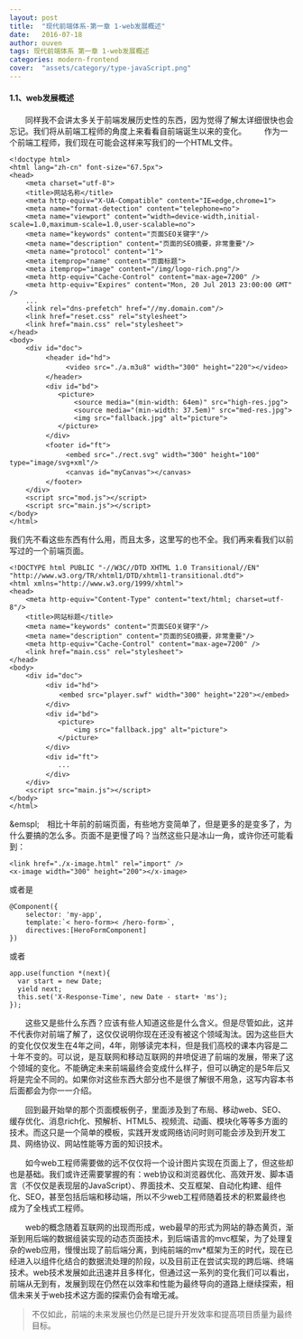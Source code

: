 ```yaml
---
layout: post
title:  "现代前端体系-第一章 1-web发展概述"
date:   2016-07-18
author: ouven
tags: 现代前端体系 第一章 1-web发展概述
categories: modern-frontend
cover:  "assets/category/type-javaScript.png"
---
```


#### 1.1、web发展概述

&emsp;&emsp;同样我不会讲太多关于前端发展历史性的东西，因为觉得了解太详细很快也会忘记。我们将从前端工程师的角度上来看看自前端诞生以来的变化。
&emsp;&emsp;作为一个前端工程师，我们现在可能会这样来写我们的一个HTML文件。

```
<!doctype html>
<html lang="zh-cn" font-size="67.5px">
<head>
	<meta charset="utf-8">
	<title>网站名称</title>
	<meta http-equiv="X-UA-Compatible" content="IE=edge,chrome=1">
	<meta name="format-detection" content="telephone=no">
	<meta name="viewport" content="width=device-width,initial-scale=1.0,maximum-scale=1.0,user-scalable=no">
	<meta name="keywords" content="页面SEO关键字"/>
	<meta name="description" content="页面的SEO摘要，非常重要"/>
	<meta name="protocol" content="1">
	<meta itemprop="name" content="页面标题">
	<meta itemprop="image" content="/img/logo-rich.png"/>
	<meta http-equiv="Cache-Control" content="max-age=7200" /> 
	<meta http-equiv="Expires" content="Mon, 20 Jul 2013 23:00:00 GMT" />
	...
	<link rel="dns-prefetch" href="//my.domain.com"/>
	<link href="reset.css" rel="stylesheet">
	<link href="main.css" rel="stylesheet">
</head>
<body>
	<div id="doc">
	　　　<header id="hd">
	　　　　　　<video src="./a.m3u8" width="300" height="220"></video>
	　　　</header>
	　　　<div id="bd">
			<picture>
				<source media="(min-width: 64em)" src="high-res.jpg">
				<source media="(min-width: 37.5em)" src="med-res.jpg">
				<img src="fallback.jpg" alt="picture">
			</picture>
	　　　</div>
	　　　<footer id="ft">
	　　　　　　<embed src="./rect.svg" width="300" height="100" type="image/svg+xml"/>
	　　　　　　<canvas id="myCanvas"></canvas>
	　　　</footer>
	</div>
	<script src="mod.js"></script>
	<script src="main.js"></script>
</body>
</html>
```

我们先不看这些东西有什么用，而且太多，这里写的也不全。我们再来看我们以前写过的一个前端页面。

```
<!DOCTYPE html PUBLIC "-//W3C//DTD XHTML 1.0 Transitional//EN" "http://www.w3.org/TR/xhtml1/DTD/xhtml1-transitional.dtd">
<html xmlns="http://www.w3.org/1999/xhtml">
<head>
	<meta http-equiv="Content-Type" content="text/html; charset=utf-8"/>
	<title>网站标题</title>
	<meta name="keywords" content="页面SEO关键字"/>
	<meta name="description" content="页面的SEO摘要，非常重要"/>
	<meta http-equiv="Cache-Control" content="max-age=7200" />
	<link href="main.css" rel="stylesheet">
</head>
<body>
	<div id="doc">
	　　　<div id="hd">
	　　　　　<embed src="player.swf" width="300" height="220"></embed>
	　　　</div>
	　　　<div id="bd">
			<picture>
				<img src="fallback.jpg" alt="picture">
			</picture>
	　　　</div>
	　　　<div id="ft">
			...
	　　　</div>
	</div>
	<script src="main.js"></script>
</body>
</html>
```

&emspl;&emsp;相比十年前的前端页面，有些地方变简单了，但是更多的是变多了，为什么要搞的怎么多。页面不是更慢了吗？当然这些只是冰山一角，或许你还可能看到：

```
<link href="./x-image.html" rel="import" />
<x-image width="300" height="200"></x-image>
```

或者是

```
@Component({
    selector: 'my-app',
    template:`< hero-form>< /hero-form>`,
    directives:[HeroFormComponent]
})
```

或者

```
app.use(function *(next){
  var start = new Date;
  yield next;
  this.set('X-Response-Time', new Date - start+ 'ms');
});
```

&emsp;&emsp;这些又是些什么东西？应该有些人知道这些是什么含义。但是尽管如此，这并不代表你对前端了解了，这仅仅说明你现在还没有被这个领域淘汰。因为这些巨大的变化仅仅发生在4年之间，4年，刚够读完本科，但是我们高校的课本内容是二十年不变的。可以说，是互联网和移动互联网的井喷促进了前端的发展，带来了这个领域的变化。不能确定未来前端最终会变成什么样子，但可以确定的是5年后又将是完全不同的。如果你对这些东西大部分也不是很了解很不用急，这写内容本书后面都会为你一一介绍。

&emsp;&emsp;回到最开始举的那个页面模板例子，里面涉及到了布局、移动web、SEO、缓存优化、消息rich化、预解析、HTML5、视频流、动画、模块化等等多方面的技术。而这只是一个简单的模板，实践开发或网络访问时则可能会涉及到开发工具、网络协议、网站性能等方面的知识技术。

&emsp;&emsp;如今web工程师需要做的远不仅仅将一个设计图片实现在页面上了，但这些却也是基础。我们或许还需要掌握的有：web协议和浏览器优化、高效开发、脚本语言（不仅仅是表现层的JavaScript）、界面技术、交互框架、自动化构建、组件化、SEO，甚至包括后端和移动端，所以不少web工程师随着技术的积累最终也成为了全栈式工程师。

&emsp;&emsp;web的概念随着互联网的出现而形成，web最早的形式为网站的静态黄页，渐渐到用后端的数据组装实现的动态页面技术，到后端语言的mvc框架，为了处理复杂的web应用，慢慢出现了前后端分离，到纯前端的mv*框架为王的时代，现在已经进入以组件化结合的数据流处理的阶段，以及目前正在尝试实现的跨后端、终端技术。web技术发展如此迅速并且多样化，但通过这一系列的变化我们可以看出，前端从无到有，发展到现在仍然在以效率和性能为最终导向的道路上继续探索，相信未来关于web技术这方面的探索仍会有增无减。

> 不仅如此，前端的未来发展也仍然是已提升开发效率和提高项目质量为最终目标。






